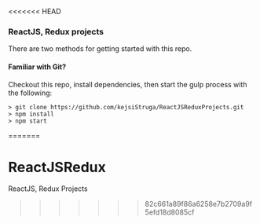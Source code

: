 <<<<<<< HEAD
### ReactJS, Redux projects 

There are two methods for getting started with this repo.

#### Familiar with Git?
Checkout this repo, install dependencies, then start the gulp process with the following:

```
> git clone https://github.com/kejsiStruga/ReactJSReduxProjects.git
> npm install
> npm start
```
=======
# ReactJSRedux
ReactJS, Redux Projects
>>>>>>> 82c661a89f86a6258e7b2709a9f5efd18d8085cf
